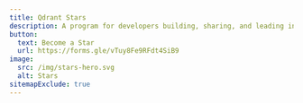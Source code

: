 ```yaml
---
title: Qdrant Stars
description: A program for developers building, sharing, and leading in the Qdrant community.<br/><br/>Qdrant Stars recognizes and supports our most active contributors. If you’re helping others get more out of Qdrant, this program is for you.
button:
  text: Become a Star
  url: https://forms.gle/vTuy8Fe9RFdt4SiB9
image:
  src: /img/stars-hero.svg
  alt: Stars
sitemapExclude: true
---
```


